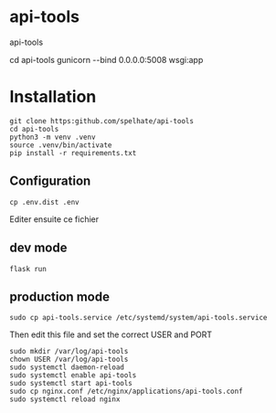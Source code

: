# api-tools
api-tools


cd api-tools
gunicorn --bind 0.0.0.0:5008 wsgi:app

# Installation

```
git clone https:github.com/spelhate/api-tools
cd api-tools
python3 -m venv .venv
source .venv/bin/activate
pip install -r requirements.txt
```

## Configuration

`cp .env.dist .env`

Editer ensuite ce fichier

## dev mode

`flask run`

## production mode

`sudo cp api-tools.service /etc/systemd/system/api-tools.service`

Then edit this file and set the correct USER and PORT

```
sudo mkdir /var/log/api-tools
chown USER /var/log/api-tools
sudo systemctl daemon-reload
sudo systemctl enable api-tools
sudo systemctl start api-tools
sudo cp nginx.conf /etc/nginx/applications/api-tools.conf
sudo systemctl reload nginx
```
